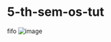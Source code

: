 # 5-th-sem-os-tut
fifo
![image](https://user-images.githubusercontent.com/93268921/148354554-a210e707-fb77-46e3-89dc-ee087bdc4cd9.png)
